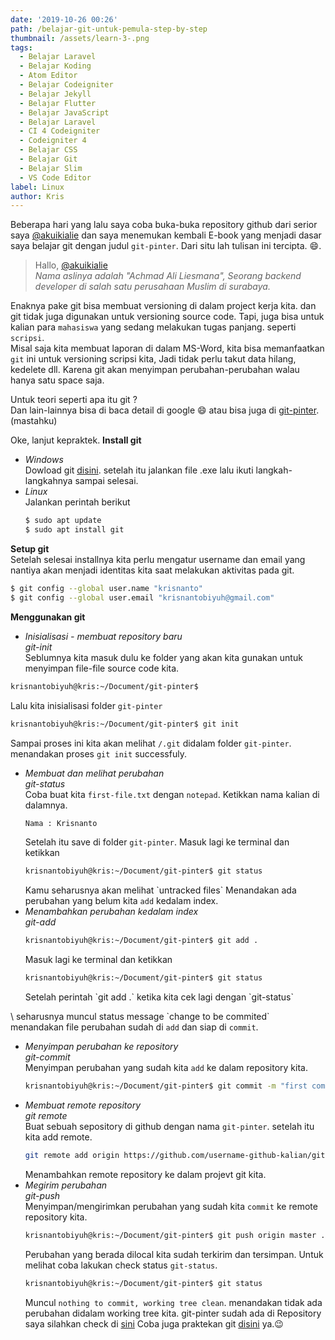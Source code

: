```yaml
---
date: '2019-10-26 00:26'
path: /belajar-git-untuk-pemula-step-by-step
thumbnail: /assets/learn-3-.png
tags:
  - Belajar Laravel
  - Belajar Koding
  - Atom Editor
  - Belajar Codeigniter
  - Belajar Jekyll
  - Belajar Flutter
  - Belajar JavaScript
  - Belajar Laravel
  - CI 4 Codeigniter
  - Codeigniter 4
  - Belajar CSS
  - Belajar Git
  - Belajar Slim
  - VS Code Editor
label: Linux
author: Kris
---
```

Beberapa hari yang lalu saya coba buka-buka repository github dari serior saya
[@akuikialie](https://github.com/akuikialie)
dan saya menemukan kembali E-book yang menjadi dasar saya belajar git dengan judul
`git-pinter`. Dari situ lah tulisan ini tercipta. 😄.

> Hallo, [@akuikialie](https://github.com/akuikialie)<br>
> _Nama aslinya adalah "Achmad Ali Liesmana", Seorang backend developer di salah satu perusahaan Muslim di surabaya._

Enaknya pake git bisa membuat versioning di dalam project kerja kita. dan git tidak juga digunakan untuk versioning source code.
Tapi, juga bisa untuk kalian para `mahasiswa` yang sedang melakukan tugas panjang. seperti `scripsi`. <br>
Misal saja kita membuat laporan di dalam MS-Word, kita bisa memanfaatkan `git` ini untuk versioning scripsi kita,
Jadi tidak perlu takut data hilang, kedelete dll. Karena git akan menyimpan perubahan-perubahan walau hanya satu space saja.

Untuk teori seperti apa itu git ?<br>
Dan lain-lainnya bisa di baca detail di google 😄 atau bisa juga di [git-pinter](https://github.com/akuikialie/git-pinter/blob/master/git-pinter.pdf).(mastahku)

Oke, lanjut kepraktek.
 **Install git**

* _Windows_ <br>
  Dowload git [disini](https://git-scm.com/download/win). setelah itu jalankan file .exe lalu ikuti langkah-langkahnya sampai selesai.
* _Linux_ <br>
  Jalankan perintah berikut
  ```bash
  $ sudo apt update
  $ sudo apt install git
  ```

**Setup git** <br>
    Setelah selesai installnya kita perlu mengatur username dan email yang nantiya akan menjadi identitas
    kita saat melakukan aktivitas pada git.

```bash
$ git config --global user.name "krisnanto"
$ git config --global user.email "krisnantobiyuh@gmail.com"
```

**Menggunakan git**

* _Inisialisasi - membuat repository baru_ <br>
  _git-init_ <br>
  Seblumnya kita masuk dulu ke folder yang akan kita gunakan untuk menyimpan file-file source code kita.

```bash
krisnantobiyuh@kris:~/Document/git-pinter$
```

  Lalu kita inisialisasi folder `git-pinter`

```bash
krisnantobiyuh@kris:~/Document/git-pinter$ git init
```

  Sampai proses ini kita akan melihat `/.git` didalam folder `git-pinter`. menandakan proses `git init` successfuly.

* _Membuat dan melihat perubahan_ <br>
  _git-status_ <br>
  Coba buat kita `first-file.txt` dengan `notepad`. Ketikkan nama kalian di dalamnya.
  ```bash
  Nama : Krisnanto
  ```
    Setelah itu save di folder `git-pinter`.
    Masuk lagi ke terminal dan ketikkan
  ```bash
  krisnantobiyuh@kris:~/Document/git-pinter$ git status
  ```
  Kamu seharusnya akan melihat \`untracked files\`
  Menandakan ada perubahan yang belum kita `add` kedalam index.
* _Menambahkan perubahan kedalam index_ <br>
  _git-add_ <br>
  ```bash
  krisnantobiyuh@kris:~/Document/git-pinter$ git add .
  ```
    Masuk lagi ke terminal dan ketikkan
  ```bash
  krisnantobiyuh@kris:~/Document/git-pinter$ git status
  ```
    Setelah perintah \`git add .\` ketika kita cek lagi dengan \`git-status\`

\    seharusnya muncul status message \`change to be commited\`<br>
         menandakan file perubahan sudah di `add` dan siap di `commit`.

* _Menyimpan perubahan ke repository_ <br>
  _git-commit_ <br>
    Menyimpan perubahan yang sudah kita `add` ke dalam repository kita.
  ```bash
  krisnantobiyuh@kris:~/Document/git-pinter$ git commit -m "first commit" .
  ```
* _Membuat remote repository_ <br>
  _git remote_ <br>
    Buat sebuah sepository di github dengan nama `git-pinter`. setelah itu kita add remote.
  ```bash
  git remote add origin https://github.com/username-github-kalian/git-pinter.git
  ```
    Menambahkan remote repository ke dalam projevt git kita.
* _Megirim perubahan_ <br>
  _git-push_ <br>
    Menyimpan/mengirimkan perubahan yang sudah kita `commit` ke remote repository kita.
  ```bash
  krisnantobiyuh@kris:~/Document/git-pinter$ git push origin master .
  ```
    Perubahan yang berada dilocal kita sudah terkirim dan tersimpan.
    Untuk melihat coba lakukan check status `git-status`.
  ```bash
  krisnantobiyuh@kris:~/Document/git-pinter$ git status
  ```
    Muncul `nothing to commit, working tree clean`. menandakan tidak ada perubahan didalam working tree kita.
    git-pinter sudah ada di Repository saya silahkan check di [sini](https://github.com/krisnantobiyuh/git-pinter)
    Coba juga praktekan git [disini](https://codesaya.com/git) ya.😉
